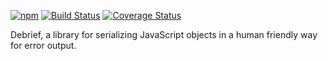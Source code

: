[![npm](https://img.shields.io/npm/v/debrief.svg)](https://www.npmjs.com/package/debrief)
[![Build Status](https://img.shields.io/travis/nvie/debrief.js/master.svg)](https://travis-ci.org/nvie/debrief.js)
[![Coverage Status](https://img.shields.io/coveralls/nvie/debrief.js/master.svg)](https://coveralls.io/github/nvie/debrief.js?branch=master)

Debrief, a library for serializing JavaScript objects in a human friendly way
for error output.
